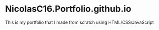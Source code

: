 # NicolasC16.Portfolio.github.io
This is my portfolio that I made from scratch using HTML/CSS/JavaScript

